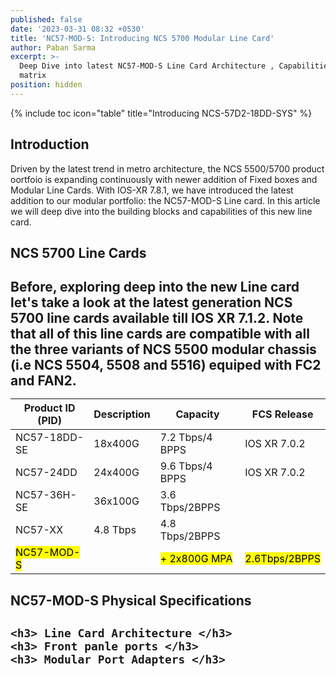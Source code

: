 ```yaml
---
published: false
date: '2023-03-31 08:32 +0530'
title: 'NC57-MOD-S: Introducing NCS 5700 Modular Line Card'
author: Paban Sarma
excerpt: >-
  Deep Dive into latest NC57-MOD-S Line Card Architecture , Capabilities, MPA
  matrix
position: hidden
---
```

{% include toc icon="table" title="Introducing NCS-57D2-18DD-SYS" %}

<h2>Introduction</h2>
Driven by the latest trend in metro architecture, the  NCS 5500/5700 product oortfoio is expanding continuously with newer addition of Fixed boxes and Modular Line Cards.  With IOS-XR 7.8.1, we have introduced the latest addition to our modular portfolio: the  NC57-MOD-S Line card. In this article we will deep dive into the building blocks and capabilities of this new line card.

<h2> NCS 5700 Line Cards <h2>
 Before, exploring deep into the new Line card let's take a look at the latest generation NCS 5700 line cards available till IOS XR 7.1.2. Note that all of this line cards are compatible with all the three variants of NCS 5500 modular chassis (i.e NCS 5504, 5508 and 5516) equiped with FC2 and FAN2.

  |Product ID (PID)| Description | Capacity| FCS Release |
  | -------------- | ----------- | -----------| ------------|
  | NC57-18DD-SE   | 18x400G     | 7.2 Tbps/4 BPPS| IOS XR 7.0.2|
  | NC57-24DD	   | 24x400G     | 9.6 Tbps/4 BPPS| IOS XR 7.0.2|
  | NC57-36H-SE    | 36x100G     | 3.6 Tbps/2BPPS |             |
  | NC57-XX			| 4.8 Tbps	|	4.8 Tbps/2BPPS|				|
  |<mark>NC57-MOD-S</mark>|		| <mark>+ 2x800G MPA</mark>| <mark>2.6Tbps/2BPPS</mark>| <mark>IOS XR 7.8.1</mark> |
  
  
  <h2>NC57-MOD-S Physical Specifications<h2>
  
    
    <h3> Line Card Architecture </h3>
    <h3> Front panle ports </h3>
    <h3> Modular Port Adapters </h3>
    

